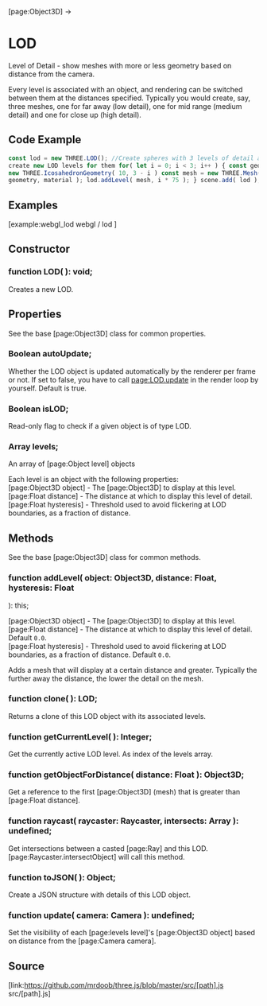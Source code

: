 [page:Object3D] →

# LOD

Level of Detail - show meshes with more or less geometry based on distance
from the camera.  
  
Every level is associated with an object, and rendering can be switched
between them at the distances specified. Typically you would create, say,
three meshes, one for far away (low detail), one for mid range (medium detail)
and one for close up (high detail).

## Code Example

  
```ts  
const lod = new THREE.LOD(); //Create spheres with 3 levels of detail and
create new LOD levels for them for( let i = 0; i < 3; i++ ) { const geometry =
new THREE.IcosahedronGeometry( 10, 3 - i ) const mesh = new THREE.Mesh(
geometry, material ); lod.addLevel( mesh, i * 75 ); } scene.add( lod );  
```  

## Examples

[example:webgl_lod webgl / lod ]

## Constructor

###  function LOD( ): void;

Creates a new LOD.

## Properties

See the base [page:Object3D] class for common properties.

###  Boolean autoUpdate;

Whether the LOD object is updated automatically by the renderer per frame or
not. If set to false, you have to call [page:LOD.update]() in the render loop
by yourself. Default is true.

###  Boolean isLOD;

Read-only flag to check if a given object is of type LOD.

###  Array levels;

An array of [page:Object level] objects  
  
Each level is an object with the following properties:  
[page:Object3D object] - The [page:Object3D] to display at this level.  
[page:Float distance] - The distance at which to display this level of detail.  
[page:Float hysteresis] - Threshold used to avoid flickering at LOD
boundaries, as a fraction of distance.

## Methods

See the base [page:Object3D] class for common methods.

###  function addLevel( object: Object3D, distance: Float, hysteresis: Float
): this;

[page:Object3D object] - The [page:Object3D] to display at this level.  
[page:Float distance] - The distance at which to display this level of detail.
Default `0.0`.  
[page:Float hysteresis] - Threshold used to avoid flickering at LOD
boundaries, as a fraction of distance. Default `0.0`.  
  
Adds a mesh that will display at a certain distance and greater. Typically the
further away the distance, the lower the detail on the mesh.

###  function clone( ): LOD;

Returns a clone of this LOD object with its associated levels.

###  function getCurrentLevel( ): Integer;

Get the currently active LOD level. As index of the levels array.

###  function getObjectForDistance( distance: Float ): Object3D;

Get a reference to the first [page:Object3D] (mesh) that is greater than
[page:Float distance].

###  function raycast( raycaster: Raycaster, intersects: Array ): undefined;

Get intersections between a casted [page:Ray] and this LOD.
[page:Raycaster.intersectObject] will call this method.

###  function toJSON( ): Object;

Create a JSON structure with details of this LOD object.

###  function update( camera: Camera ): undefined;

Set the visibility of each [page:levels level]'s [page:Object3D object] based
on distance from the [page:Camera camera].

## Source

[link:https://github.com/mrdoob/three.js/blob/master/src/[path].js
src/[path].js]

